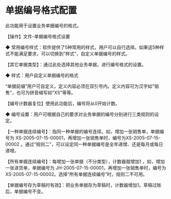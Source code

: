 # 单据编号格式配置
此功能用于设置业务单据编号的格式。

【操作】文件-单据编号格式设置

◆ 常用编号样式：软件提供了5种常用的样式，用户可以自行选择。如果这5种样式不能满足要求，可以切换到“样式”，自定义单据编号的样式。

【其它单据类型】：通过此处选择其他业务单据，进行编号格式的设置。

◆ 样式：用户自定义单据编号的格式

“单据前缀”用户可自定义，定义内容必须在双引号内。定义内容可为汉字如"销售"，也可为拼音缩写如"XS"等等。

【编号计数器复位】使用此功能后，编号将从0开始计数。

◆ 编号设置：用户可根据自己的要求对业务单据的编号分别进行三类规则的设定。

【一种单据连续编号】：指同一种单据的编号连续。如，增加一张销售单，单据编号为  XS-2005-07-15-00001，再增加一张销售单时，编号为XS-2005-07-15-00002 。通过“规则二”，可以设定同一种单据编号是全年递增、还是每月或每日递增。

【所有单据连续编号】：每增加一张单据（不分类型），计数器就增加1 ，如，增加一张进货单，单据编号为  JH-2005-07-15-00001，再增加一张销售单时，编号为XS-2005-07-15-00002。选择“所有单据连续编号”时，规则二不可用。

【单据编号存为草稿时有效】：把业务单据存为草稿时，计数器增加1。草稿过账后，单据编号不变。
